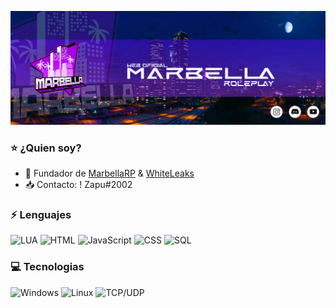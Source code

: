 [![Header](https://raw.githubusercontent.com/ElZapu02/ElZapu02/master/banner1.png)](https://www.marbellarp.es/)

### ⭐️ ¿Quien soy?

- 🌴 Fundador de [MarbellaRP](https://discord.gg/marbellarp) & [WhiteLeaks](https://discord.gg/9mSRMJV5RS)
- 📥 Contacto: ! Zapu#2002


### ⚡ Lenguajes

![LUA](https://img.shields.io/badge/-Lua-000?&logo=lua&logoColor=2C2D72)
![HTML](https://img.shields.io/badge/-HTML-000?&logo=html5)
![JavaScript](https://img.shields.io/badge/-JavaScript-000?&logo=JavaScript&logoColor=ddc508)
![CSS](https://img.shields.io/badge/-CSS-000?&logo=css3&logoColor=007ACC)
![SQL](https://img.shields.io/badge/-SQL-000?&logo=MySQL&logoColor=4479A1)


### 💻 Tecnologias

![Windows](https://img.shields.io/badge/-Windows-000?&logo=windows&logoColor=0052CC)
![Linux](https://img.shields.io/badge/-Linux-000?&logo=Linux&logoColor=FCC624)
![TCP/UDP](https://img.shields.io/badge/-TCP%2FIP-000?&logo=Cisco)


